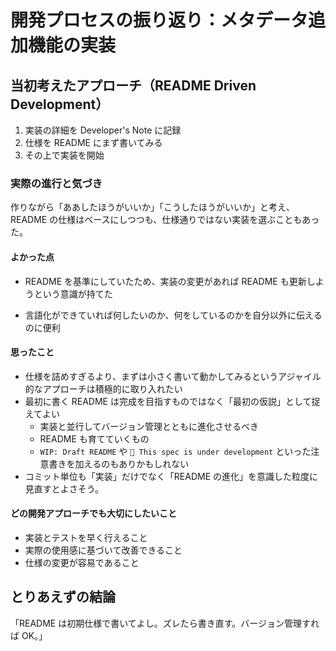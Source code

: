 # 開発プロセスの振り返り：メタデータ追加機能の実装

## 当初考えたアプローチ（README Driven Development）

1. 実装の詳細を Developer's Note に記録
2. 仕様を README にまず書いてみる
3. その上で実装を開始

### 実際の進行と気づき

作りながら「ああしたほうがいいか」「こうしたほうがいいか」と考え、README の仕様はベースにしつつも、仕様通りではない実装を選ぶこともあった。

#### よかった点

- README を基準にしていたため、実装の変更があれば README も更新しようという意識が持てた

- 言語化ができていれば何したいのか、何をしているのかを自分以外に伝えるのに便利

#### 思ったこと

- 仕様を詰めすぎるより、まずは小さく書いて動かしてみるというアジャイル的なアプローチは積極的に取り入れたい
- 最初に書く README は完成を目指すものではなく「最初の仮説」として捉えてよい
  - 実装と並行してバージョン管理とともに進化させるべき
  - README も育てていくもの
  - `WIP: Draft README` や `🚧 This spec is under development` といった注意書きを加えるのもありかもしれない
- コミット単位も「実装」だけでなく「README の進化」を意識した粒度に見直すとよさそう。

#### どの開発アプローチでも大切にしたいこと

- 実装とテストを早く行えること
- 実際の使用感に基づいて改善できること
- 仕様の変更が容易であること

## とりあえずの結論

「README は初期仕様で書いてよし。ズレたら書き直す。バージョン管理すれば OK。」
